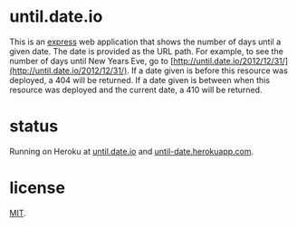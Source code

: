 # until.date.io

This is an [express](http://expressjs.com/) web application that shows
the number of days until a given date. The date is provided as the URL
path. For example, to see the number of days until New Years Eve, go
to
[http://until.date.io/2012/12/31/](http://until.date.io/2012/12/31/). If
a date given is before this resource was deployed, a 404 will be
returned. If a date given is between when this resource was deployed
and the current date, a 410 will be returned.

# status

Running on Heroku at [until.date.io](http://until.date.io/) and
[until-date.herokuapp.com](http://until-date.herokuapp.com/).

# license

[MIT](http://benatkin.mit-license.org/).
